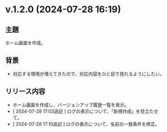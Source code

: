 # v.1.2.0 (2024-07-28 16:19)

## 主題

ホーム画面を作成。

## 背景

- 対応する環境が増えてきたので、対応内容をひと目で見れるようにしたい。

## リリース内容

- ホーム画面を作成し、バージョンアップ履歴一覧を表示。
- [ 2024-07-28 17:03追記 ] ログの表示について、「新規作成」を目立たせて。
- [ 2024-07-28 17:10追記 ] ログの表示について、名前の一致条件を修正。